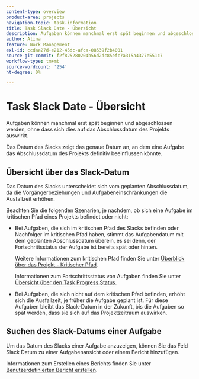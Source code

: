 ```yaml
---
content-type: overview
product-area: projects
navigation-topic: task-information
title: Task Slack Date - Übersicht
description: Aufgaben können manchmal erst spät beginnen und abgeschlossen werden, ohne dass sich dies auf das Abschlussdatum des Projekts auswirkt.
author: Alina
feature: Work Management
exl-id: ccdaa27d-e212-45dc-afca-08539f2b4001
source-git-commit: f2f825280204b56d2dc85efc7a315a4377e551c7
workflow-type: tm+mt
source-wordcount: '254'
ht-degree: 0%

---
```


# Task Slack Date - Übersicht

Aufgaben können manchmal erst spät beginnen und abgeschlossen werden, ohne dass sich dies auf das Abschlussdatum des Projekts auswirkt.

Das Datum des Slacks zeigt das genaue Datum an, an dem eine Aufgabe das Abschlussdatum des Projekts definitiv beeinflussen könnte.

## Übersicht über das Slack-Datum

Das Datum des Slacks unterscheidet sich vom geplanten Abschlussdatum, da die Vorgängerbeziehungen und Aufgabeneinschränkungen die Ausfallzeit erhöhen.

Beachten Sie die folgenden Szenarien, je nachdem, ob sich eine Aufgabe im kritischen Pfad eines Projekts befindet oder nicht:

* Bei Aufgaben, die sich im kritischen Pfad des Slacks befinden oder Nachfolger im kritischen Pfad haben, stimmt das Aufgabendatum mit dem geplanten Abschlussdatum überein, es sei denn, der Fortschrittsstatus der Aufgabe ist bereits spät oder hinten.

   Weitere Informationen zum kritischen Pfad finden Sie unter [Überblick über das Projekt - Kritischer Pfad](../../../manage-work/tasks/manage-tasks/critical-path.md).

   Informationen zum Fortschrittsstatus von Aufgaben finden Sie unter [Übersicht über den Task Progress Status](../../../manage-work/tasks/task-information/task-progress-status.md).

* Bei Aufgaben, die sich nicht auf dem kritischen Pfad befinden, erhöht sich die Ausfallzeit, je früher die Aufgabe geplant ist. Für diese Aufgaben bleibt das Slack-Datum in der Zukunft, bis die Aufgaben so spät werden, dass sie sich auf das Projektzeitraum auswirken.

## Suchen des Slack-Datums einer Aufgabe

Um das Datum des Slacks einer Aufgabe anzuzeigen, können Sie das Feld Slack Datum zu einer Aufgabenansicht oder einem Bericht hinzufügen.

Informationen zum Erstellen eines Berichts finden Sie unter [Benutzerdefinierten Bericht erstellen](../../../reports-and-dashboards/reports/creating-and-managing-reports/create-custom-report.md).
